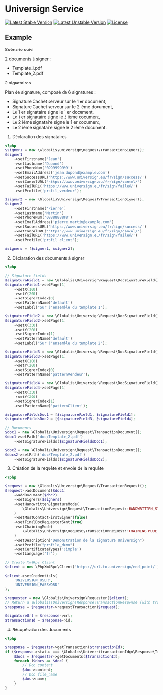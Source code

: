 # Universign Service

[![Latest Stable Version](https://poser.pugx.org/globalis/universign-service/v/stable)](https://packagist.org/packages/globalis/universign-service)
[![Latest Unstable Version](https://poser.pugx.org/consolidation/robo/v/unstable.png)](https://packagist.org/packages/globalis/universign-service)
[![License](https://poser.pugx.org/globalis/universign-service/license)](https://packagist.org/packages/globalis/universign-service)



## Example

Scénario suivi

2 documents à signer :

* Template_1.pdf
* Template_2.pdf

2 signataires

Plan de signature, composé de 6 signatures :

* Signature Cachet serveur sur le 1 er document,
* Signature Cachet serveur sur le 2 ième document,
* Le 1 er signataire signe le 1 er document,
* Le 1 er signataire signe le 2 ième document,
* Le 2 ième signataire signe le 1 er document,
* Le 2 ième signataire signe le 2 ième document.

1. Déclaration des signataires

```php
<?php
$signer1 = new \Globalis\Universign\Request\TransactionSigner();
$signer1
    ->setFirstname('Jean')
    ->setLastname('Dupond')
    ->setPhoneNum('0999999999')
    ->setEmailAddress('jean.dupond@example.com')
    ->setSuccessURL('https://www.universign.eu/fr/sign/success/')
    ->setCancelURL('https://www.universign.eu/fr/sign/cancel/')
    ->setFailURL('https://www.universign.eu/fr/sign/failed/')
    ->setProfile('profil_vendeur');

$signer2 = new \Globalis\Universign\Request\TransactionSigner();
$signer2
    ->setFirstname('Pierre')
    ->setLastname('Martin')
    ->setPhoneNum('0888888888')
    ->setEmailAddress('pierre.martin@example.com')
    ->setSuccessURL('https://www.universign.eu/fr/sign/success/')
    ->setCancelURL('https://www.universign.eu/fr/sign/cancel/')
    ->setFailURL('https://www.universign.eu/fr/sign/failed/')
    ->setProfile('profil_client');

$signers = [$signer1, $signer2];
```

2. Déclaration des documents à signer

```php
<?php

// Signature fields
$signatureField1 = new \Globalis\Universign\Request\DocSignatureField();
$signatureField1->setPage(1)
    ->setX(100)
    ->setY(200)
    ->setSignerIndex(0)
    ->setPatternName('default')
    ->setLabel("Sur l'ensemble du template 1");

$signatureField2 = new \Globalis\Universign\Request\DocSignatureField();
$signatureField2->setPage(1)
    ->setX(350)
    ->setY(200)
    ->setSignerIndex(1)
    ->setPatternName('default')
    ->setLabel("Sur l'ensemble du template 2");

$signatureField3 = new \Globalis\Universign\Request\DocSignatureField();
$signatureField3->setPage(1)
    ->setX(100)
    ->setY(200)
    ->setSignerIndex(0)
    ->setPatternName('patternVendeur');

$signatureField4 = new \Globalis\Universign\Request\DocSignatureField();
$signatureField4->setPage(1)
    ->setX(350)
    ->setY(200)
    ->setSignerIndex(1)
    ->setPatternName('patternClient');

$signatureFieldsDoc1 = [$signatureField1, $signatureField2];
$signatureFieldsDoc2 = [$signatureField3, $signatureField4];

// Documents
$doc1 = new \Globalis\Universign\Request\TransactionDocument();
$doc1->setPath('doc/Template_2.pdf')
    ->setSignatureFields($signatureFieldsDoc1);

$doc2 = new \Globalis\Universign\Request\TransactionDocument();
$docs2->setPath('doc/Template_2.pdf')
    ->setSignatureFields($signatureFieldsDoc2);
```

3. Création de la requête et envoie de la requête

```php
<?php

$request = new \Globalis\Universign\Request\TransactionRequest();
$request->addDocument($doc1)
    ->addDocument($doc2)
    ->setSigners($signers)
    ->setHandwrittenSignatureMode(
        \Globalis\Universign\Request\TransactionRequest::HANDWRITTEN_SIGNATURE_MODE_DIGITAL
    )
    ->setMustContactFirstSigner(false)
    ->setFinalDocRequesterSent(true)
    ->setChainingMode(
        \Globalis\Universign\Request\TransactionRequest::CHAINING_MODE_WEB
    )
    ->setDescription("Demonstration de la signature Universign")
    ->setProfile("profile_demo")
    ->setCertificateTypes('simple')
    ->setLanguage('fr');

// Create XmlRpc Client
$client = new \PhpXmlRpc\Client('https://url.to.universign/end_point/');

$client->setCredentials(
    'UNIVERSIGN_USER',
    'UNIVERSIGN_PASSWORD'
);

$requester = new \Globalis\Universign\Requester($client);
// Return a \Globalis\Universign\Response\TransactionResponse (with transaction url and id)
$response = $requester->requestTransaction($request);

$signatureUrl = $response->url;
$transactionId = $response->id;
```

4. Récupération des documents


```php
<?php

$response = $requester->getTransaction($transactionId);
if ($response->status === \Globalis\UniversitransactionIdgn\Response\TransactionInfo::STATUS_COMPLETED) {
    $docs = $requester->getDocuments($transactionId);
    foreach ($docs as $doc) {
        // Doc content
        $doc->content;
        // Doc file_name
        $doc->name;
    }
}
```
